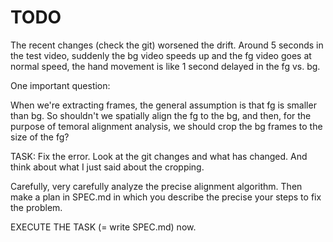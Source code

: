 # TODO

The recent changes (check the git) worsened the drift. Around 5 seconds in the test video, suddenly the bg video speeds up and the fg video goes at normal speed, the hand movement is like 1 second delayed in the fg vs. bg. 

One important question: 

When we're extracting frames, the general assumption is that fg is smaller than bg. So shouldn't we spatially align the fg to the bg, and then, for the purpose of temoral alignment analysis, we should crop the bg frames to the size of the fg? 

TASK: Fix the error. Look at the git changes and what has changed. And think about what I just said about the cropping. 

Carefully, very carefully analyze the precise alignment algorithm. Then make a plan in SPEC.md in which you describe the precise your steps to fix the problem. 

EXECUTE THE TASK (= write SPEC.md) now. 